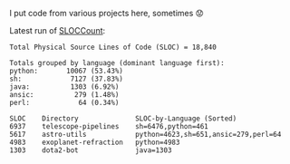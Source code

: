 I put code from various projects here, sometimes :worried:

<!---
https://dwheeler.com/sloccount/
sloccount .
--->

Latest run of [SLOCCount](https://dwheeler.com/sloccount/):

    Total Physical Source Lines of Code (SLOC) = 18,840

    Totals grouped by language (dominant language first):
    python:       10067 (53.43%)
    sh:            7127 (37.83%)
    java:          1303 (6.92%)
    ansic:          279 (1.48%)
    perl:            64 (0.34%)

    SLOC    Directory              SLOC-by-Language (Sorted)
    6937    telescope-pipelines    sh=6476,python=461
    5617    astro-utils            python=4623,sh=651,ansic=279,perl=64
    4983    exoplanet-refraction   python=4983
    1303    dota2-bot              java=1303

<!---
dennisalp/dennisalp is a ✨ special ✨ repository because its `README.md` (this file) appears on your GitHub profile.
You can click the Preview link to take a look at your changes.
--->

